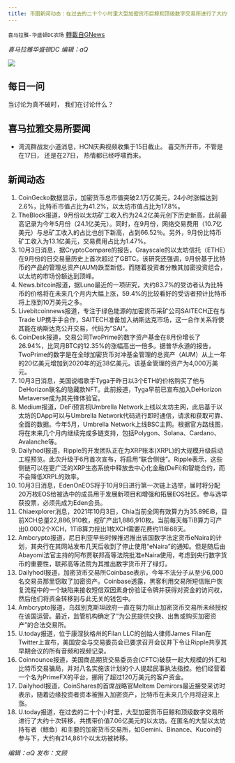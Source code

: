 ```yaml
---
title: 币圈新闻动态：在过去的二十个小时里大型加密货币巨鲸和顶级数字交易所进行了大约十次转移
---
```

`喜马拉雅-华盛顿DC农场` [轉載自GNews](https://gnews.org/zh-hans/1570757/)

*喜马拉雅华盛顿DC 编辑：aQ*

![](http://himalayawashingtondc.org/wp-content/uploads/2021/07/ScreenShot-2021-07-31-at-16.20.22@2x.png)



## 每日一问





当讨论为真不破时， 我们在讨论什么？





## 喜马拉雅交易所要闻





- 湾流群战友小道消息，HCN庆典视频收集于15日截止。 喜交所开市，不管是在17日， 还是在27日， 热情都已经呼啸而来。






## 新闻动态





1. CoinGecko数据显示，加密货币总市值突破2.1万亿美元，24小时涨幅达到2.6%，比特币市值占比为41.2%，以太坊市值占比为17.8%。
2. TheBlock报道，9月份以太坊矿工收入约为24.2亿美元创下历史新高，此前最高记录为今年5月份（24.1亿美元）。同时，在9月份，网络交易费用（10.7亿美元）与总矿工收入的占比也创下新高，占到66.52％。另外，9月份比特币矿工收入为13.1亿美元，交易费用占比为1.47%。
3. 10月3日消息，据CryptoCompare的报告，Grayscale的以太坊信托（ETHE）在9月份的日交易量历史上首次超过了GBTC。该研究还强调，9月份基于比特币的产品的管理总资产(AUM)跌至新低，而随着投资者分散其加密投资组合，以太坊的市场份额达到顶峰。
4. News.bitcoin报道，据Luno最近的一项研究，大约83.7%的受访者认为比特币的价格将在未来几个月内大幅上涨，59.4%的比较看好的受访者预计比特币将上涨到10万美元之多。
5. Livebitcoinnews报道，专注于绿色能源的加密货币采矿公司SAITECH正在与Trade UP携手手合作，SAITECH准备加入纳斯达克市场，这一合作关系将使其能在纳斯达克公开交易，代码为”SAI”。
6. CoinDesk报道，交易公司TwoPrime的数字资产基金在8月份增长了26.94%，比同月BTC的12.35%的涨幅高出一倍多。据普华永道的报告，TwoPrime的数字是在全球加密货币对冲基金管理的总资产（AUM）从上一年的20亿美元增加到2020年的近38亿美元。该基金管理的资产为4,000万美元。
7. 10月3日消息，美国说唱歌手Tyga于昨日以3个ETH的价格购买了他与DeHorizon联名的隐藏款NFT。此前报道，Tyga早前已宣布加入DeHorizon Metaverse成为其先锋体验官。
8. Medium报道，DeFi预言机Umbrella Network上线以太坊主网，此后基于以太坊的DApp可以与Umbrella Network代码进行即时通信，请求和获取可靠、全面的数据。今年5月，Umbrella Network上线BSC主网。根据官方路线图，将在未来几个月内继续完成多链支持，包括Polygon、Solana、Cardano、Avalanche等。
9. Dailyhodl报道，Ripple的开发团队正在为XRP账本(XRPL)的大规模升级启动工程预览。此次升级于6月首次宣布，将启用“联合侧链”。Ripple表示，这些侧链可以在更广泛的XRP生态系统中释放去中心化金融(DeFi)和智能合约，而不会降低XRPL的效率。
10. 10月3日消息，EdenOnEOS将于10月9日进行第一次链上选举，届时将分配20万枚EOS给被选中的成员用于发展新项目和增强和拓展EOS社区。参与选举获投票，必须先成为Eden会员。
11. Chiaexplorer消息，2021年10月3日，Chia当前全网有效算力为35.89EiB，目前XCH总量22,886,910枚，挖矿产出1,886,910枚。当前每天每TiB算力可产出0.0002个XCH，1TiB算力挖出1枚XCH需要花费约11年68天。
12. Ambcrypto报道，尼日利亚早些时候推迟推出该国数字法定货币eNaira的计划，其央行在其网站发布几天后收到了停止使用“eNaira”的通知。但是随后由Abayomi法官主持的阿布贾联邦高等法院批准eNaira使用，考虑到央行数字货币的重要性，联邦高等法院为其推出数字货币开了绿灯。
13. Dailyhodl报道，加密货币交易所Coinbase表示，今年不法分子从至少6,000名交易员那里窃取了加密资产。Coinbase透露，黑客利用交易所短信账户恢复流程中的一个缺陷来接收短信双因素身份验证令牌并获得对资金的访问权，然后他们将资金转移到与此无关的钱包中。
14. Ambcrypto报道，乌兹别克斯坦政府一直在努力阻止加密货币交易所未经授权在该国运营。最近，监管机构确定了”为公民提供交换、出售或购买加密资产”的合法交易所。
15. U.today报道，位于康涅狄格州的Filan LLC的创始人律师James Filan在Twitter上宣布，美国安全与交易委员会已要求召开会议并下令让Ripple共享其早期会议的所有音频和视频记录。
16. Coinnounce报道，美国商品期货交易委员会(CFTC)破获一起大规模的外汇和比特币交易骗局，并对八名实施该计划的个人提起民事执法指控。他们经营着一个名为PrimeFX的平台，挪用了超过120万美元的客户资金。
17. Dailyhodl报道，CoinShares的首席战略官Meltem Demirors最近接受采访时表示，随着边缘投资者资本被推入加密资产，比特币在未来几个月将迎来上涨。
18. U.today报道，在过去的二十个小时里，大型加密货币巨鲸和顶级数字交易所进行了大约十次转移，共携带价值7.06亿美元的以太坊。在匿名的大型以太坊持有者（鲸鱼）和主要的加密货币交易所，如Gemini、Binance、Kucoin的参与下，大约有214,861个以太坊被转移。





*编辑：aQ
发布：文顾*
